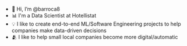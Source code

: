 - 👋 Hi, I’m @barroca8
- 📊 I'm a Data Scientist at Hotellistat
- 💡 I like to create end-to-end ML/Software Engineering projects to help companies make data-driven decisions
- 🫂 I like to help small local companies become more digital/automatic

<!---
barroca8/barroca8 is a ✨ special ✨ repository because its `README.md` (this file) appears on your GitHub profile.
You can click the Preview link to take a look at your changes.
--->
